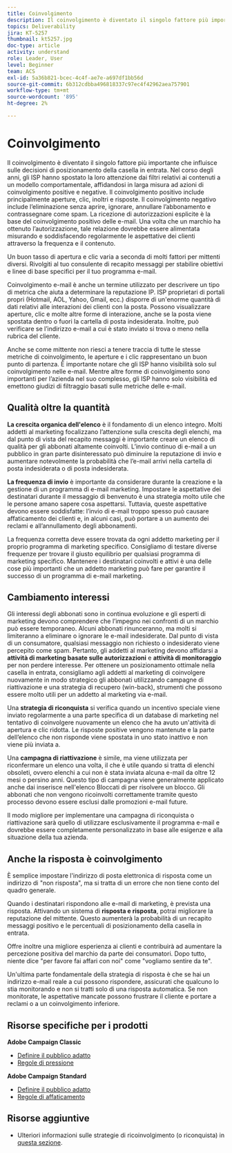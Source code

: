 ```yaml
---
title: Coinvolgimento
description: Il coinvolgimento è diventato il singolo fattore più importante che influisce sulle decisioni di posizionamento della casella in entrata.
topics: Deliverability
jira: KT-5257
thumbnail: kt5257.jpg
doc-type: article
activity: understand
role: Leader, User
level: Beginner
team: ACS
exl-id: 5a36b821-bcec-4c4f-ae7e-a697df1bb56d
source-git-commit: 6b312cdbba496818337c97ec4f42962aea757901
workflow-type: tm+mt
source-wordcount: '895'
ht-degree: 2%

---
```


# Coinvolgimento

Il coinvolgimento è diventato il singolo fattore più importante che influisce sulle decisioni di posizionamento della casella in entrata. Nel corso degli anni, gli ISP hanno spostato la loro attenzione dai filtri relativi ai contenuti a un modello comportamentale, affidandosi in larga misura ad azioni di coinvolgimento positive e negative. Il coinvolgimento positivo include principalmente aperture, clic, inoltri e risposte. Il coinvolgimento negativo include l’eliminazione senza aprire, ignorare, annullare l’abbonamento e contrassegnare come spam. La ricezione di autorizzazioni esplicite è la base del coinvolgimento positivo delle e-mail. Una volta che un marchio ha ottenuto l’autorizzazione, tale relazione dovrebbe essere alimentata misurando e soddisfacendo regolarmente le aspettative dei clienti attraverso la frequenza e il contenuto.

Un buon tasso di apertura e clic varia a seconda di molti fattori per mittenti diversi. Rivolgiti al tuo consulente di recapito messaggi per stabilire obiettivi e linee di base specifici per il tuo programma e-mail.

Coinvolgimento e-mail è anche un termine utilizzato per descrivere un tipo di metrica che aiuta a determinare la reputazione IP. ISP proprietari di portali propri (Hotmail, AOL, Yahoo, Gmail, ecc.) disporre di un&#39;enorme quantità di dati relativi alle interazioni dei clienti con la posta. Possono visualizzare aperture, clic e molte altre forme di interazione, anche se la posta viene spostata dentro o fuori la cartella di posta indesiderata. Inoltre, può verificare se l’indirizzo e-mail a cui è stato inviato si trova o meno nella rubrica del cliente.

Anche se come mittente non riesci a tenere traccia di tutte le stesse metriche di coinvolgimento, le aperture e i clic rappresentano un buon punto di partenza. È importante notare che gli ISP hanno visibilità solo sul coinvolgimento nelle e-mail. Mentre altre forme di coinvolgimento sono importanti per l’azienda nel suo complesso, gli ISP hanno solo visibilità ed emettono giudizi di filtraggio basati sulle metriche delle e-mail.

## Qualità oltre la quantità

**La crescita organica dell&#39;elenco** è il fondamento di un elenco integro. Molti addetti al marketing focalizzano l’attenzione sulla crescita degli elenchi, ma dal punto di vista del recapito messaggi è importante creare un elenco di qualità per gli abbonati altamente coinvolti. L’invio continuo di e-mail a un pubblico in gran parte disinteressato può diminuire la reputazione di invio e aumentare notevolmente la probabilità che l’e-mail arrivi nella cartella di posta indesiderata o di posta indesiderata.

**La frequenza di invio** è importante da considerare durante la creazione e la gestione di un programma di e-mail marketing. Impostare le aspettative dei destinatari durante il messaggio di benvenuto è una strategia molto utile che le persone amano sapere cosa aspettarsi. Tuttavia, queste aspettative devono essere soddisfatte: l’invio di e-mail troppo spesso può causare affaticamento dei clienti e, in alcuni casi, può portare a un aumento dei reclami e all’annullamento degli abbonamenti.

La frequenza corretta deve essere trovata da ogni addetto marketing per il proprio programma di marketing specifico. Consigliamo di testare diverse frequenze per trovare il giusto equilibrio per qualsiasi programma di marketing specifico. Mantenere i destinatari coinvolti e attivi è una delle cose più importanti che un addetto marketing può fare per garantire il successo di un programma di e-mail marketing.

## Cambiamento interessi

Gli interessi degli abbonati sono in continua evoluzione e gli esperti di marketing devono comprendere che l’impegno nei confronti di un marchio può essere temporaneo. Alcuni abbonati rinunceranno, ma molti si limiteranno a eliminare o ignorare le e-mail indesiderate. Dal punto di vista di un consumatore, qualsiasi messaggio non richiesto o indesiderato viene percepito come spam. Pertanto, gli addetti al marketing devono affidarsi a **attività di marketing basate sulle autorizzazioni** e **attività di monitoraggio** per non perdere interesse. Per ottenere un posizionamento ottimale nella casella in entrata, consigliamo agli addetti al marketing di coinvolgere nuovamente in modo strategico gli abbonati utilizzando campagne di riattivazione e una strategia di recupero (win-back), strumenti che possono essere molto utili per un addetto al marketing via e-mail.

Una **strategia di riconquista** si verifica quando un incentivo speciale viene inviato regolarmente a una parte specifica di un database di marketing nel tentativo di coinvolgere nuovamente un elenco che ha avuto un&#39;attività di apertura e clic ridotta. Le risposte positive vengono mantenute e la parte dell’elenco che non risponde viene spostata in uno stato inattivo e non viene più inviata a.

Una **campagna di riattivazione** è simile, ma viene utilizzata per riconfermare un elenco una volta, il che è utile quando si tratta di elenchi obsoleti, ovvero elenchi a cui non è stata inviata alcuna e-mail da oltre 12 mesi o persino anni. Questo tipo di campagna viene generalmente applicato anche dai inserisce nell&#39;elenco Bloccati di per risolvere un blocco. Gli abbonati che non vengono ricoinvolti correttamente tramite questo processo devono essere esclusi dalle promozioni e-mail future.

Il modo migliore per implementare una campagna di riconquista o riattivazione sarà quello di utilizzare esclusivamente il programma e-mail e dovrebbe essere completamente personalizzato in base alle esigenze e alla situazione della tua azienda.

## Anche la risposta è coinvolgimento

È semplice impostare l&#39;indirizzo di posta elettronica di risposta come un indirizzo di &quot;non risposta&quot;, ma si tratta di un errore che non tiene conto del quadro generale.

Quando i destinatari rispondono alle e-mail di marketing, è prevista una risposta. Attivando un sistema di **risposta e risposta**, potrai migliorare la reputazione del mittente. Questo aumenterà la probabilità di un recapito messaggi positivo e le percentuali di posizionamento della casella in entrata.

Offre inoltre una migliore esperienza ai clienti e contribuirà ad aumentare la percezione positiva del marchio da parte dei consumatori. Dopo tutto, niente dice &quot;per favore fai affari con noi&quot; come &quot;vogliamo sentire da te&quot;.

Un&#39;ultima parte fondamentale della strategia di risposta è che se hai un indirizzo e-mail reale a cui possono rispondere, assicurati che qualcuno lo stia monitorando e non si tratti solo di una risposta automatica. Se non monitorate, le aspettative mancate possono frustrare il cliente e portare a reclami o a un coinvolgimento inferiore.

## Risorse specifiche per i prodotti

**Adobe Campaign Classic**

* [Definire il pubblico adatto](https://experienceleague.adobe.com/docs/campaign-standard/using/communication-channels/delivery-bestpractices/define-the-right-audience.html?lang=it#communication-channels)
* [Regole di pressione](https://experienceleague.adobe.com/docs/campaign-classic/using/orchestrating-campaigns/campaign-optimization/pressure-rules.html?lang=it)

**Adobe Campaign Standard**

* [Definire il pubblico adatto](https://experienceleague.adobe.com/docs/campaign-standard/using/communication-channels/delivery-bestpractices/define-the-right-audience.html?lang=it)
* [Regole di affaticamento](https://experienceleague.adobe.com/docs/campaign-standard/using/testing-and-sending/working-with-typology-rules/fatigue-rules.html?lang=it)

## Risorse aggiuntive

* Ulteriori informazioni sulle strategie di ricoinvolgimento (o riconquista) in [questa sezione](/help/additional-resources/re-engagement.md).
